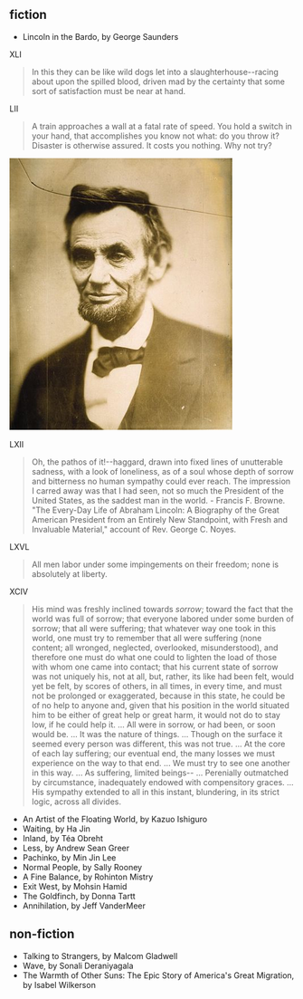 ## fiction

 * Lincoln in the Bardo, by George Saunders
 
 XLI
 
 > In this they can be like wild dogs let into a slaughterhouse--racing about upon the spilled blood, driven mad by the certainty that some sort of satisfaction must be near at hand.

LII

 > A train approaches a wall at a fatal rate of speed. You hold a switch in your hand, that accomplishes you know not what: do you throw it? Disaster is otherwise assured. It costs you nothing. Why not try?

![alt text](assets/img/Lincoln_by_Gardner.jpg "Logo Title")

LXII

 > Oh, the pathos of it!--haggard, drawn into fixed lines of unutterable sadness, with a look of loneliness, as of a soul whose depth of sorrow and bitterness no human sympathy could ever reach. The impression I carred away was that I had seen, not so much the President of the United States, as the saddest man in the world. - Francis F. Browne. "The Every-Day Life of Abraham Lincoln: A Biography of the Great American President from an Entirely New Standpoint, with Fresh and Invaluable Material," account of Rev. George C. Noyes.

LXVL

> All men labor under some impingements on their freedom; none is absolutely at liberty.

XCIV

> His mind was freshly inclined towards *sorrow*; toward the fact that the world was full of sorrow; that everyone labored under some burden of sorrow; that all were suffering; that whatever way one took in this world, one must try to remember that all were suffering (none content; all wronged, neglected, overlooked, misunderstood), and therefore one must do what one could to lighten the load of those with whom one came into contact; that his current state of sorrow was not uniquely his, not at all, but, rather, its like had been felt, would yet be felt, by scores of others, in all times, in every time, and must not be prolonged or exaggerated, because in this state, he could be of no help to anyone and, given that his position in the world situated him to be either of great help or great harm, it would not do to stay low, if he could help it. ... All were in sorrow, or had been, or soon would be. ... It was the nature of things. ... Though on the surface it seemed every person was different, this was not true. ... At the core of each lay suffering; our eventual end, the many losses we must experience on the way to that end. ... We must try to see one another in this way. ... As suffering, limited beings-- ... Perenially outmatched by circumstance, inadequately endowed with compensitory graces. ... His sympathy extended to all in this instant, blundering, in its strict logic, across all divides.

 * An Artist of the Floating World, by Kazuo Ishiguro
 * Waiting, by Ha Jin
 * Inland, by Téa Obreht
 * Less, by Andrew Sean Greer
 * Pachinko, by Min Jin Lee
 * Normal People, by Sally Rooney
 * A Fine Balance, by Rohinton Mistry
 * Exit West, by Mohsin Hamid
 * The Goldfinch, by Donna Tartt
 * Annihilation, by Jeff VanderMeer
 

## non-fiction

 * Talking to Strangers, by Malcom Gladwell
 * Wave, by Sonali Deraniyagala
 * The Warmth of Other Suns: The Epic Story of America's Great Migration, by Isabel Wilkerson
